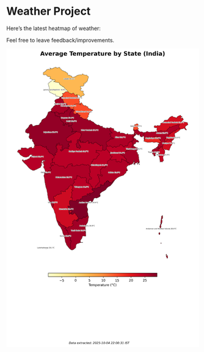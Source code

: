 # Weather Project

Here’s the latest heatmap of weather:

Feel free to leave feedback/improvements.

![India Heatmap](docs/assets/india_heatmap.png?v=E14BA9)
